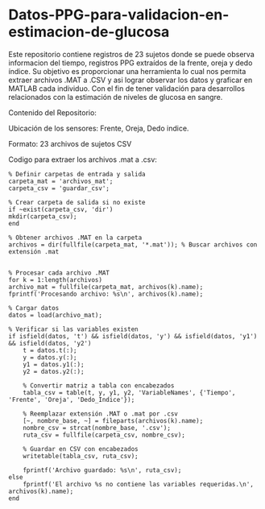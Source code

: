 # Datos-PPG-para-validacion-en-estimacion-de-glucosa
Este repositorio contiene registros de 23 sujetos donde se puede observa informacion del tiempo, registros PPG extraídos de la frente, oreja y dedo índice. Su objetivo es proporcionar una herramienta lo cual nos permita extraer archivos .MAT a .CSV y asi lograr observar los datos y graficar en MATLAB cada individuo. Con el fin de tener validación para desarrollos relacionados con la estimación de niveles de glucosa en sangre.

Contenido del Repositorio:

Ubicación de los sensores: Frente, Oreja, Dedo indice.

Formato: 23 archivos de sujetos CSV

Codigo para extraer los archivos .mat a .csv:

    % Definir carpetas de entrada y salida
    carpeta_mat = 'archivos_mat'; 
    carpeta_csv = 'guardar_csv';  

    % Crear carpeta de salida si no existe
    if ~exist(carpeta_csv, 'dir')
    mkdir(carpeta_csv);
    end

    % Obtener archivos .MAT en la carpeta
    archivos = dir(fullfile(carpeta_mat, '*.mat')); % Buscar archivos con extensión .mat


    % Procesar cada archivo .MAT
    for k = 1:length(archivos)
    archivo_mat = fullfile(carpeta_mat, archivos(k).name);
    fprintf('Procesando archivo: %s\n', archivos(k).name);
    
    % Cargar datos
    datos = load(archivo_mat);
    
    % Verificar si las variables existen
    if isfield(datos, 't') && isfield(datos, 'y') && isfield(datos, 'y1') && isfield(datos, 'y2')
        t = datos.t(:);
        y = datos.y(:);
        y1 = datos.y1(:);
        y2 = datos.y2(:);

        % Convertir matriz a tabla con encabezados
        tabla_csv = table(t, y, y1, y2, 'VariableNames', {'Tiempo', 'Frente', 'Oreja', 'Dedo_Indice'});

        % Reemplazar extensión .MAT o .mat por .csv
        [~, nombre_base, ~] = fileparts(archivos(k).name);
        nombre_csv = strcat(nombre_base, '.csv');
        ruta_csv = fullfile(carpeta_csv, nombre_csv);

        % Guardar en CSV con encabezados
        writetable(tabla_csv, ruta_csv);

        fprintf('Archivo guardado: %s\n', ruta_csv);
    else
        fprintf('El archivo %s no contiene las variables requeridas.\n', archivos(k).name);
    end


